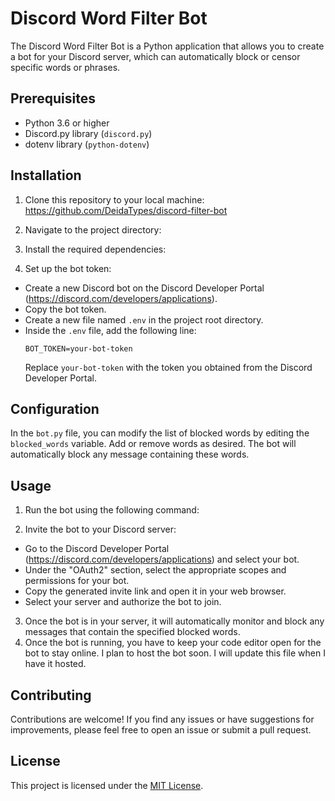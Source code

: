# Discord Word Filter Bot

The Discord Word Filter Bot is a Python application that allows you to create a bot for your Discord server, which can automatically block or censor specific words or phrases.

## Prerequisites

- Python 3.6 or higher
- Discord.py library (`discord.py`)
- dotenv library (`python-dotenv`)



## Installation

1. Clone this repository to your local machine: https://github.com/DeidaTypes/discord-filter-bot

2. Navigate to the project directory:

3. Install the required dependencies:

4. Set up the bot token:
- Create a new Discord bot on the Discord Developer Portal (https://discord.com/developers/applications).
- Copy the bot token.
- Create a new file named `.env` in the project root directory.
- Inside the `.env` file, add the following line:
  ```
  BOT_TOKEN=your-bot-token
  ```
  Replace `your-bot-token` with the token you obtained from the Discord Developer Portal.

## Configuration

In the `bot.py` file, you can modify the list of blocked words by editing the `blocked_words` variable. Add or remove words as desired. The bot will automatically block any message containing these words.

## Usage

1. Run the bot using the following command:
  
2. Invite the bot to your Discord server:
- Go to the Discord Developer Portal (https://discord.com/developers/applications) and select your bot.
- Under the "OAuth2" section, select the appropriate scopes and permissions for your bot.
- Copy the generated invite link and open it in your web browser.
- Select your server and authorize the bot to join.

3. Once the bot is in your server, it will automatically monitor and block any messages that contain the specified blocked words.
4. Once the bot is running, you have to keep your code editor open for the bot to stay online. I plan to host the bot soon. I will update this file when I have it hosted.

## Contributing

Contributions are welcome! If you find any issues or have suggestions for improvements, please feel free to open an issue or submit a pull request.

## License

This project is licensed under the [MIT License](LICENSE).





